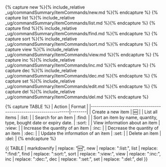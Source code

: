 <!-- markdownlint-disable-file first-line-h1 -->

<!-- ===== DECLARE VARIABLES ===== -->
<!-- markdownlint-disable -->
{% capture new %}{% include_relative _ug/commandSummary/itemCommands/new.md %}{% endcapture %}
{% capture list %}{% include_relative _ug/commandSummary/itemCommands/list.md %}{% endcapture %}
{% capture find %}{% include_relative _ug/commandSummary/itemCommands/find.md %}{% endcapture %}
{% capture sort %}{% include_relative _ug/commandSummary/itemCommands/sort.md %}{% endcapture %}
{% capture view %}{% include_relative _ug/commandSummary/itemCommands/view.md %}{% endcapture %}
{% capture inc %}{% include_relative _ug/commandSummary/itemCommands/inc.md %}{% endcapture %}
{% capture dec %}{% include_relative _ug/commandSummary/itemCommands/dec.md %}{% endcapture %}
{% capture set %}{% include_relative _ug/commandSummary/itemCommands/edit.md %}{% endcapture %}
{% capture del %}{% include_relative _ug/commandSummary/itemCommands/del.md %}{% endcapture %}
<!-- markdownlint-restore -->

<!-- ===== CREATE TABLE FORMATTING IN NORMAL+ MARKDOWN ===== -->
<!-- WE USE :variable: FOR VALUES THAT ARE TO BE SUBSTITUTED -->
{% capture TABLE %}
| Action                                                            | Format |
|-------------------------------------------------------------------|--------|
| Create a new item                                                 | :new:  |
| List all items                                                    | :list: |
| Search for an item                                                | :find: |
| Sort an item by name, quantity, type, bought date or expiry date. | :sort: |
| View information about an item                                    | :view: |
| Increase the quantity of an item                                  | :inc:  |
| Decrease the quantity of an item                                  | :dec:  |
| Update the information of an item                                 | :set:  |
| Delete an item                                                    | :del:  |
{% endcapture %}

<!-- ===== RENDER THE ACTUAL TABLE ===== -->
{{ TABLE
  | markdownify
  | replace: ":new:", new
  | replace: ":list:", list
  | replace: ":find:", find
  | replace: ":sort:", sort
  | replace: ":view:", view
  | replace: ":inc:", inc
  | replace: ":dec:", dec
  | replace: ":set:", set
  | replace: ":del:", del
}}
